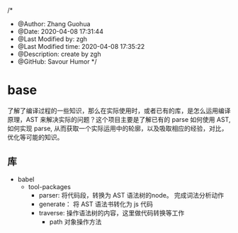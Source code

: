 /*
* @Author: Zhang Guohua
* @Date:   2020-04-08 17:31:44
* @Last Modified by:   zgh
* @Last Modified time: 2020-04-08 17:35:22
* @Description: create by zgh
* @GitHub: Savour Humor
*/


# base

了解了编译过程的一些知识，那么在实际使用时，或者已有的库，是怎么运用编译原理，AST 来解决实际的问题？这个项目主要是了解已有的 parse 如何使用 AST, 如何实现 parse, 从而获取一个实际运用中的轮廓，以及吸取相应的经验，对比，优化等可能的知识。



## 库

- babel
  - tool-packages
    - parser: 将代码段，转换为 AST 语法树的node。 完成词法分析动作
    - generate： 将 AST 语法书转化为 js 代码
    - traverse: 操作语法树的内容，这里做代码转换等工作
      - path 对象操作方法